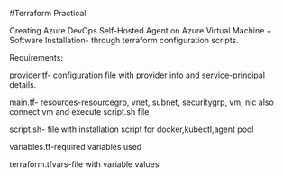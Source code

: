 #Terraform Practical

Creating Azure DevOps Self-Hosted Agent on Azure Virtual Machine + Software Installation- through terraform configuration scripts.

 Requirements:

provider.tf- configuration file with provider info and service-principal details.

main.tf- resources-resourcegrp, vnet, subnet, securitygrp, vm, nic also connect vm and execute script.sh file

script.sh- file with installation script for docker,kubectl,agent pool

variables.tf-required variables used

terraform.tfvars-file with variable values
